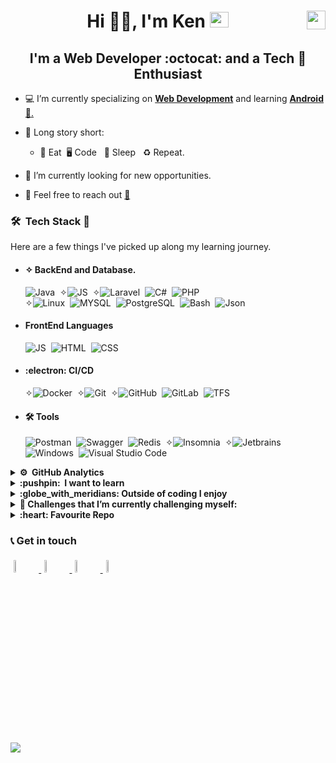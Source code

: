# <div style="text-align: center">Hi 👋🏻, I'm **Ken** <img src="giphy.gif" height="25" width="30"><img src="kenya.gif" height="30" width="30" align ="right"> </div>
## <center> I'm a **Web Developer :octocat: and a  Tech**  **:penguin: Enthusiast** </center>

- 💻 I’m currently specializing on <u>**Web Development**</u> and learning <u>**Android**📱.</u>

- 📖 Long story short:

  - :poultry_leg: Eat&nbsp; :desktop_computer: Code &nbsp; :sleeping_bed:	 Sleep &nbsp; ♻️ Repeat.

- 🔭 I’m currently looking for new opportunities.
- 💬 Feel free to reach out <a href="mailto:kennguch3@gmail.com?subject=From Your Github Buddy">:email:</a>

### 🛠 &nbsp;Tech Stack :brain:

Here are a few things I've picked up along my learning journey.

- #### ✧ BackEnd and Database.

  ![Java](https://img.shields.io/badge/-Java-05122A?style=flat&logo=java&logoColor=red)&nbsp;
  ✧![JS](https://img.shields.io/badge/-Express%20Js-05122A?style=FLAT&logo=node&logoColor=FFA518)&nbsp;
  ✧![Laravel](https://img.shields.io/badge/-Laravel-05122A?style=flat&logo=Laravel)&nbsp;
  ![C#](https://img.shields.io/badge/-Csharp-05122A?style=flat&logo=C#)&nbsp;
  ![PHP](https://img.shields.io/badge/-PHP-05122A?style=flat&logo=PHP)&nbsp;  
  ✧![Linux](https://img.shields.io/badge/-Linux-05122A?style=flat&logo=Linux&)&nbsp;
  ![MYSQL](https://img.shields.io/badge/-MYSQL-05122A?style=flat&logo=MYSQL&logoColor=blue)&nbsp;
  ![PostgreSQL](https://img.shields.io/badge/-PostgreSQL-05122A?style=flat&logo=PostgreSQL&logoColor=blue)&nbsp;
  ![Bash](https://img.shields.io/badge/-Bash-05122A?style=flat&logo=gnu-bash&logoColor=success)&nbsp;
  ![Json](https://img.shields.io/badge/-Json-05122A?style=flat&logo=Json)&nbsp;

- #### FrontEnd Languages
  ![JS](https://img.shields.io/badge/-Javascript-05122A?style=social&logo=Javascript&logoColor=FFA518)&nbsp;
  ![HTML](https://img.shields.io/badge/-HTML5-05122A?style=social&logo=HTML5)&nbsp;
  ![CSS](https://img.shields.io/badge/-CSS-05122A?style=social&logo=CSS3)&nbsp;


- #### :electron:	 CI/CD

  ✧![Docker](https://img.shields.io/badge/-Docker-05122A?style=flat&logo=Docker)&nbsp;
  ✧![Git](https://img.shields.io/badge/-Git-05122A?style=flat&logo=git)&nbsp;
  ✧![GitHub](https://img.shields.io/badge/-GitHub-05122A?style=flat&logo=github)&nbsp;
  ![GitLab](https://img.shields.io/badge/-GitHub-05122A?style=flat&logo=gitlab)&nbsp;
  ![TFS](https://img.shields.io/badge/-TFS-05122A?style=flat&logo=tfs&logoColor=blue)&nbsp;

- #### 🛠 Tools
  ![Postman](https://img.shields.io/badge/-Postman-05122A?style=plastic&logo=Postman&logoColor=orange)&nbsp;
  ![Swagger](https://img.shields.io/badge/-Swagger-05122A?style=plastic&logo=Swagger&logoColor=green)&nbsp;
  ![Redis](https://img.shields.io/badge/-Redis-05122A?style=plastic&logo=Redis&logoColor=red)&nbsp;
  ✧![Insomnia](https://img.shields.io/badge/-Insomnia-05122A?style=plastic&logo=Insomnia&logoColor=1572B6)&nbsp;
  ✧![Jetbrains](https://img.shields.io/badge/-Jetbrains-05122A?style=plastic&logo=Intellij-idea&logoColor=#FF7439)&nbsp;
  ![Windows](https://img.shields.io/badge/-windows-05122A?style=plastic&logo=windows&logoColor=blue)&nbsp;
  ![Visual Studio Code](https://img.shields.io/badge/-Visual%20Studio%20Code-05122A?style=plastic&logo=visual-studio-code&logoColor=007ACC)&nbsp;

<details>
<summary><b> ⚙️ &nbsp;GitHub Analytics</b></summary>
<br>

<!--START_SECTION:waka-->

```txt
TypeScript        9 hrs 16 mins   ██████████████░░░░░░░░░░░   56.49 %
Java              4 hrs 20 mins   ██████▓░░░░░░░░░░░░░░░░░░   26.42 %
JSON              1 hr 45 mins    ██▓░░░░░░░░░░░░░░░░░░░░░░   10.67 %
HTML              21 mins         ▓░░░░░░░░░░░░░░░░░░░░░░░░   02.19 %
JavaScript        17 mins         ▒░░░░░░░░░░░░░░░░░░░░░░░░   01.78 %
```

<!--END_SECTION:waka-->
<br>
<a href="#">
  <img  src="https://github-readme-stats.vercel.app/api?username=kennguch&theme=chartreuse-dark&show_icons=true&count_private=true&hide_rank=true" />
</a>
<a href="#">
  <img  src="https://github-readme-stats.vercel.app/api/top-langs/?username=kennguch&show_icons=true&theme=chartreuse-dark&layout=compact&count_private=true" />
</a>
<br>

</details>

<details>
<summary><b> :pushpin: &nbsp;I want to learn </b></summary>

  - Android
  - GraphQL
  - Docker
  - Kubernetes
</details>
<details>
<summary><b>:globe_with_meridians: Outside of coding I enjoy</b></summary>

- Playing video games :video_game:
- Listening to music :musical_note:
- Tech Documentaries,Geeky Sitcoms :vulcan_salute:
</details>

<details>
<summary> <b>🌱 Challenges that I’m currently challenging myself:</b></summary>
<br>
<!-- gif Image -->
<img src="life_balance.gif" alt="side Image" width="250" height="250" />
</details>

<details>
<summary><b>:heart: Favourite Repo</b></summary>
<br>

![ReadMe Card](https://github-readme-stats.vercel.app/api/pin/?username=kennguch&repo=Solutech-Interview-Solution&theme=chartreuse-dark)

</details>

### 📞 Get in touch

<p>
<a href="https://github.com/kennguch"><img alt="github" width="7%" style="padding:5px" src="https://img.icons8.com/clouds/100/000000/github.png"/>
</a>
<a href="https://www.linkedin.com/in/ken-nguch-984055160"><img alt="linkedin" width="7%" style="padding:5px" src="https://img.icons8.com/clouds/100/000000/linkedin.png"/>
</a>
<a href="https://twitter.com/KenNguch"><img alt="twitter" width="7%" style="padding:5px" src="https://img.icons8.com/clouds/100/000000/twitter.png"/>
</a>
<a href="mailto:kennguch3@gmail.com?subject=From Your Github Buddy"><img alt="Gmail" width="7%" style="padding:5px" src="https://img.icons8.com/clouds/100/000000/gmail.png"/>
</a>

</p>


![](https://komarev.com/ghpvc/?username=KenNguch&color=green)
